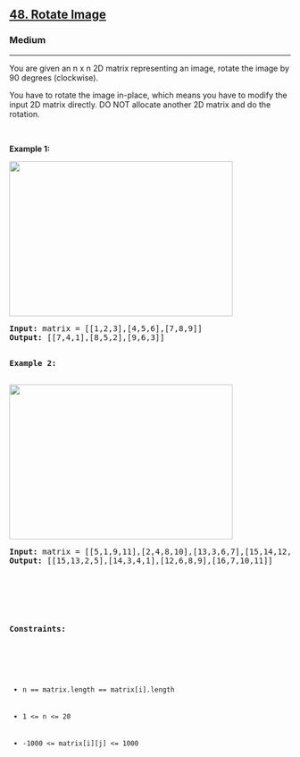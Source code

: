 <h2><a href="https://leetcode.com/problems/rotate-image/">48. Rotate Image</a></h2><h3>Medium</h3><hr><div><p>You are given an n x n 2D matrix representing an image, rotate the image by 90 degrees (clockwise).

You have to rotate the image in-place, which means you have to modify the input 2D matrix directly. DO NOT allocate another 2D matrix and do the rotation.

<p>&nbsp;</p>
<p><strong>Example 1:</strong></p>
<img alt="" src="https://assets.leetcode.com/uploads/2020/08/28/mat1.jpg" style="width: 400px; height: 277px;">
<pre><strong>Input:</strong> matrix = [[1,2,3],[4,5,6],[7,8,9]]
<strong>Output:</strong> [[7,4,1],[8,5,2],[9,6,3]]

<p><strong>Example 2:</strong></p>
<img alt="" src="https://assets.leetcode.com/uploads/2020/08/28/mat2.jpg" style="width: 400px; height: 277px;">
<pre><strong>Input:</strong> matrix = [[5,1,9,11],[2,4,8,10],[13,3,6,7],[15,14,12,16]]
<strong>Output:</strong> [[15,13,2,5],[14,3,4,1],[12,6,8,9],[16,7,10,11]]

<p>&nbsp;</p>

<p><strong>Constraints:</strong></p>

<ul>
	<li><code>n == matrix.length == matrix[i].length</code></li>
	<li><code>1 <= n <= 20</code></li>
    <li><code>-1000 <= matrix[i][j] <= 1000</code></li>
</ul>
</div>